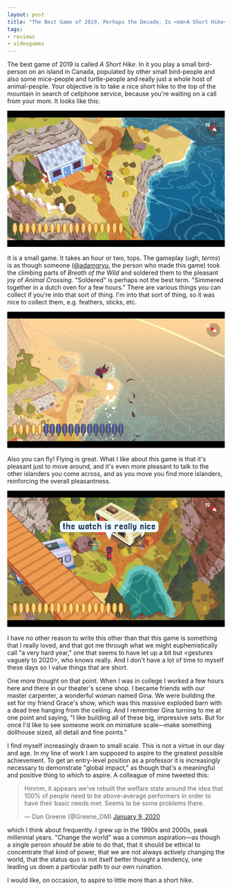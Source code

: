 ```yaml
---
layout: post
title: "The Best Game of 2019, Perhaps the Decade, Is <em>A Short Hike</em>"
tags:
- reviews
- videogames
---
```


The best game of 2019 is called *A Short Hike*. In it you play a small bird-person on an island in Canada, populated by other small bird-people and also some mice-people and turtle-people and really just a whole host of animal-people. Your objective is to take a nice short hike to the top of the mountain in search of cellphone service, because you're waiting on a call from your mom. It looks like this:

![a-short-hike-1](/assets/img/a-short-hike-1.jpg)

It is a small game. It takes an hour or two, tops. The gameplay (ugh, *terms*) is as though someone ([@adamgryu](https://adamgryu.com/), the person who made this game) took the climbing parts of *Breath of the Wild* and soldered them to the pleasant joy of *Animal Crossing*. "Soldered" is perhaps not the best term. "Simmered together in a dutch oven for a few hours." There are various things you can collect if you're into that sort of thing. I'm into that sort of thing, so it was nice to collect them, e.g. feathers, sticks, etc. 

![a-short-hike-2](/assets/img/a-short-hike-2.jpg)

Also you can fly! Flying is great. What I like about this game is that it's pleasant just to move around, and it's even more pleasant to talk to the other islanders you come across, and as you move you find more islanders, reinforcing the overall pleasantness. 

![a-short-hike-3](/assets/img/a-short-hike-3.jpg)

I have no other reason to write this other than that this game is something that I really loved, and that got me through what we might euphemistically call "a very hard year," one that seems to have let up a bit but <gestures vaguely to 2020>, who knows really. And I don't have a lot of time to myself these days so I value things that are short. 

One more thought on that point. When I was in college I worked a few hours here and there in our theater's scene shop. I became friends with our master carpenter, a wonderful woman named Gina. We were building the set for my friend Grace's show, which was this massive exploded barn with a dead tree hanging from the ceiling. And I remember Gina turning to me at one point and saying, "I like building all of these big, impressive sets. But for once I'd like to see someone work on miniature scale—make something dollhouse sized, all detail and fine points." 

I find myself increasingly drawn to small scale. This is not a virtue in our day and age. In my line of work I am supposed to aspire to the greatest possible achievement. To get an entry-level position as a professor it is increasingly necessary to demonstrate "global impact," as though that's a meaningful and positive thing to which to aspire. A colleague of mine tweeted this: 

<blockquote class="twitter-tweet"><p lang="en" dir="ltr">Hmmm, it appears we&#39;ve rebuilt the welfare state around the idea that 100% of people need to be above-average performers in order to have their basic needs met. Seems to be some problems there.</p>&mdash; Dan Greene (@Greene_DM) <a href="https://twitter.com/Greene_DM/status/1215281081504628745?ref_src=twsrc%5Etfw">January 9, 2020</a></blockquote> <script async src="https://platform.twitter.com/widgets.js" charset="utf-8"></script> 

which I think about frequently. I grew up in the 1990s and 2000s, peak millennial years. "Change the world" was a common aspiration—as though a single person *should* be able to do that, that it should be ethical to concentrate that kind of power, that we are not always actively changing the world, that the status quo is not itself better thought a tendency, one leading us down a particular path to our own ruination. 

I would like, on occasion, to aspire to little more than a short hike. 